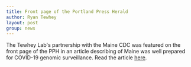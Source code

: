 ```yaml
---
title: Front page of the Portland Press Herald 
author: Ryan Tewhey
layout: post
group: news
---
```


The Tewhey Lab's partnership with the Maine CDC was featured on the front page of the PPH in an article describing of Maine was well prepared for COVID-19 genomic surveillance. Read the article [here](https://www.pressherald.com/2021/02/11/maine-well-positioned-to-find-cases-of-covid-19-variants/).